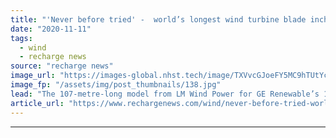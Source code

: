 ```yaml
---
title: "'Never before tried' -  world’s longest wind turbine blade inches closer to market"
date: "2020-11-11"
tags: 
  - wind
  - recharge news
source: "recharge news"
image_url: "https://images-global.nhst.tech/image/TXVvcGJoeFY5MC9hTUtYcGdJSnVLakM4WTBIa2xUYldnSmg4QmN0Z3VGRT0=/nhst/binary/9d0709f1954b5a49787af8801abade0b"
image_fp: "/assets/img/post_thumbnails/138.jpg"
lead: "The 107-metre-long model from LM Wind Power for GE Renewable’s 13MW Haliade-X has been anointed market-ready"
article_url: "https://www.rechargenews.com/wind/never-before-tried-world-s-longest-wind-turbine-blade-inches-closer-to-market/2-1-911004"
---
```


---
